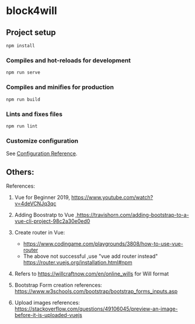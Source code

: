 # block4will

## Project setup
```
npm install
```

### Compiles and hot-reloads for development
```
npm run serve
```

### Compiles and minifies for production
```
npm run build
```

### Lints and fixes files
```
npm run lint
```

### Customize configuration
See [Configuration Reference](https://cli.vuejs.org/config/).


Others:
--------
References:
1) Vue for Beginner 2019, https://www.youtube.com/watch?v=4deVCNJq3qc
2) Adding Boostratp to Vue ,https://travishorn.com/adding-bootstrap-to-a-vue-cli-project-98c2a30e0ed0
3) Create router in Vue: 
    - https://www.codingame.com/playgrounds/3808/how-to-use-vue-router
    - The above not successful ,use "vue add router instead"
       https://router.vuejs.org/installation.html#npm 

4) Refers to  https://willcraftnow.com/en/online_wills for Will format

5) Bootstrap Form creation references: https://www.w3schools.com/bootstrap/bootstrap_forms_inputs.asp

6) Upload images references:    
   https://stackoverflow.com/questions/49106045/preview-an-image-before-it-is-uploaded-vuejs